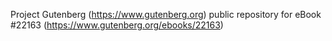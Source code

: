 Project Gutenberg (https://www.gutenberg.org) public repository for eBook #22163 (https://www.gutenberg.org/ebooks/22163)
